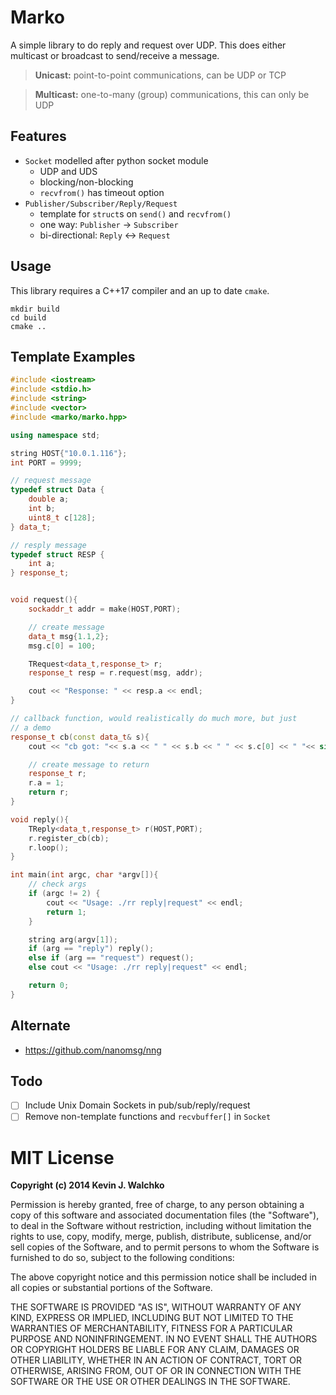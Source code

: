 # Marko

A simple library to do reply and request over UDP. This does either multicast
or broadcast to send/receive a message.

> **Unicast:** point-to-point communications, can be UDP or TCP

> **Multicast:** one-to-many (group) communications, this can only be UDP

## Features

- `Socket` modelled after python socket module
    - UDP and UDS
    - blocking/non-blocking
    - `recvfrom()` has timeout option
- `Publisher/Subscriber/Reply/Request`
    - template for `struct`s on `send()` and `recvfrom()`
    - one way: `Publisher` -> `Subscriber`
    - bi-directional: `Reply` <-> `Request`

## Usage

This library requires a C++17 compiler and an up to date `cmake`.

```
mkdir build
cd build
cmake ..
```
## Template Examples

```c++
#include <iostream>
#include <stdio.h>
#include <string>
#include <vector>
#include <marko/marko.hpp>

using namespace std;

string HOST{"10.0.1.116"};
int PORT = 9999;

// request message
typedef struct Data {
    double a;
    int b;
    uint8_t c[128];
} data_t;

// resply message
typedef struct RESP {
    int a;
} response_t;


void request(){
    sockaddr_t addr = make(HOST,PORT);

    // create message
    data_t msg{1.1,2};
    msg.c[0] = 100;

    TRequest<data_t,response_t> r;
    response_t resp = r.request(msg, addr);

    cout << "Response: " << resp.a << endl;
}

// callback function, would realistically do much more, but just
// a demo
response_t cb(const data_t& s){
    cout << "cb got: "<< s.a << " " << s.b << " " << s.c[0] << " "<< sizeof(s) << endl;

    // create message to return
    response_t r;
    r.a = 1;
    return r;
}

void reply(){
    TReply<data_t,response_t> r(HOST,PORT);
    r.register_cb(cb);
    r.loop();
}

int main(int argc, char *argv[]){
    // check args
    if (argc != 2) {
        cout << "Usage: ./rr reply|request" << endl;
        return 1;
    }

    string arg(argv[1]);
    if (arg == "reply") reply();
    else if (arg == "request") request();
    else cout << "Usage: ./rr reply|request" << endl;

    return 0;
}
```

## Alternate

- https://github.com/nanomsg/nng

## Todo

- [ ] Include Unix Domain Sockets in pub/sub/reply/request
- [ ] Remove non-template functions and `recvbuffer[]` in `Socket`

# MIT License

**Copyright (c) 2014 Kevin J. Walchko**

Permission is hereby granted, free of charge, to any person obtaining a copy
of this software and associated documentation files (the "Software"), to deal
in the Software without restriction, including without limitation the rights
to use, copy, modify, merge, publish, distribute, sublicense, and/or sell
copies of the Software, and to permit persons to whom the Software is
furnished to do so, subject to the following conditions:

The above copyright notice and this permission notice shall be included in all
copies or substantial portions of the Software.

THE SOFTWARE IS PROVIDED "AS IS", WITHOUT WARRANTY OF ANY KIND, EXPRESS OR
IMPLIED, INCLUDING BUT NOT LIMITED TO THE WARRANTIES OF MERCHANTABILITY,
FITNESS FOR A PARTICULAR PURPOSE AND NONINFRINGEMENT. IN NO EVENT SHALL THE
AUTHORS OR COPYRIGHT HOLDERS BE LIABLE FOR ANY CLAIM, DAMAGES OR OTHER
LIABILITY, WHETHER IN AN ACTION OF CONTRACT, TORT OR OTHERWISE, ARISING FROM,
OUT OF OR IN CONNECTION WITH THE SOFTWARE OR THE USE OR OTHER DEALINGS IN THE
SOFTWARE.
